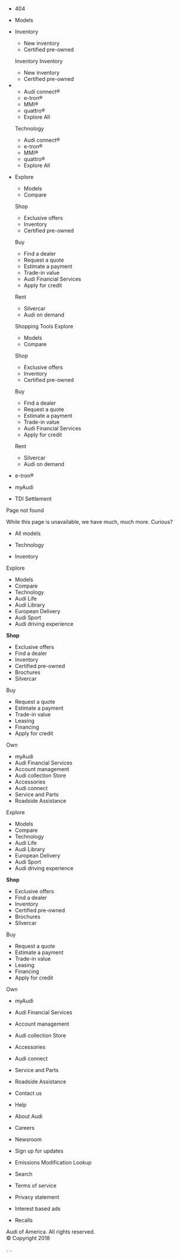 *   404

*   Models
*   Inventory
    
    *   New inventory
    *   Certified pre-owned
    
    Inventory Inventory
    *   New inventory
    *   Certified pre-owned
*   *   Audi connect®
    *   e-tron®
    *   MMI®
    *   quattro®
    *   Explore All
    
    Technology
    
    *   Audi connect®
    *   e-tron®
    *   MMI®
    *   quattro®
    *   Explore All
    
*   Explore
    
    *   Models
    *   Compare
    
    Shop
    
    *   Exclusive offers
    *   Inventory
    *   Certified pre-owned
    
    Buy
    
    *   Find a dealer
    *   Request a quote
    *   Estimate a payment
    *   Trade-in value
    *   Audi Financial Services
    *   Apply for credit
    
    Rent
    
    *   Silvercar
    *   Audi on demand
    
    Shopping Tools Explore
    
    *   Models
    *   Compare
    
    Shop
    
    *   Exclusive offers
    *   Inventory
    *   Certified pre-owned
    
    Buy
    
    *   Find a dealer
    *   Request a quote
    *   Estimate a payment
    *   Trade-in value
    *   Audi Financial Services
    *   Apply for credit
    
    Rent
    
    *   Silvercar
    *   Audi on demand
    
*   e-tron®
*   myAudi
*   TDI Settlement

Page not found

While this page is unavailable, we have much, much more. Curious?

*   All models

*   Technology

*   Inventory

Explore

*   Models
*   Compare
*   Technology
*   Audi Life
*   Audi Library
*   European Delivery
*   Audi Sport
*   Audi driving experience

**Shop**

*   Exclusive offers
*   Find a dealer
*   Inventory
*   Certified pre-owned
*   Brochures
*   Silvercar

Buy

*   Request a quote
*   Estimate a payment
*   Trade-in value
*   Leasing
*   Financing
*   Apply for credit

Own

*   myAudi
*   Audi Financial Services
*   Account management
*   Audi collection Store
*   Accessories
*   Audi connect
*   Service and Parts
*   Roadside Assistance

Explore

*   Models
*   Compare
*   Technology
*   Audi Life
*   Audi Library
*   European Delivery
*   Audi Sport
*   Audi driving experience

**Shop**

*   Exclusive offers
*   Find a dealer
*   Inventory
*   Certified pre-owned
*   Brochures
*   Silvercar

Buy

*   Request a quote
*   Estimate a payment
*   Trade-in value
*   Leasing
*   Financing
*   Apply for credit

Own

*   myAudi
*   Audi Financial Services
*   Account management
*   Audi collection Store
*   Accessories
*   Audi connect
*   Service and Parts
*   Roadside Assistance

*   Contact us
*   Help
*   About Audi
*   Careers
*   Newsroom
*   Sign up for updates
*   Emissions Modification Lookup
*   Search

*   Terms of service
*   Privacy statement
*   Interest based ads
*   Recalls

Audi of America. All rights reserved.  
© Copyright 2018

<img src="https://audiag.112.2o7.net/b/ss/audiagaoacq5test/1/H.25--NS/1531631726837?cdp=2&amp;gn=%2Fcontent%2Faudiusa%2Fen%2F404" height="1" width="1" border="0" alt=""/>. <iframe src="//s.thebrighttag.com/iframe?c=a525KK2" width="1" height="1" frameborder="0" scrolling="no" marginheight="0" marginwidth="0"></iframe>.